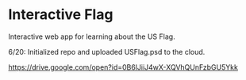 # Interactive Flag

Interactive web app for learning about the US Flag. 

6/20: Initialized repo and uploaded USFlag.psd to the cloud.

https://drive.google.com/open?id=0B6lJiiJ4wX-XQVhQUnFzbGU5Ykk

